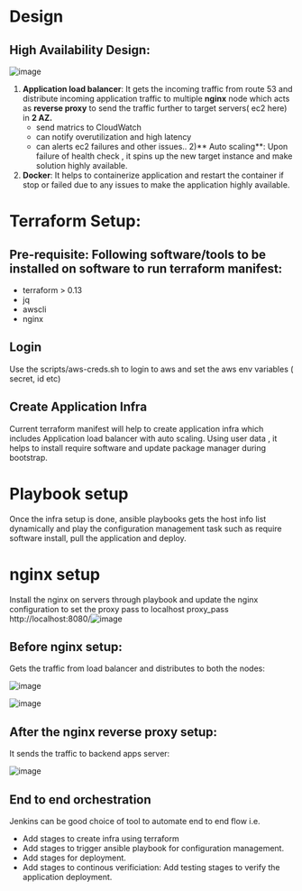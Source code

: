 # Design

## High Availability Design:

![image](https://user-images.githubusercontent.com/81324154/129489253-b928ff7a-5334-4835-92d8-0b01b1c41c67.png)

 1) **Application load balancer**: It gets the incoming traffic from route 53 and distribute incoming application traffic to multiple **nginx** node which acts as **reverse proxy** to send the traffic further to target servers( ec2 here) in **2 AZ.**
    - send matrics to CloudWatch
    - can notify overutilization and high latency
    - can alerts ec2 failures and other issues..
 2)** Auto scaling**: Upon failure of health check , it spins up the new target instance and make solution highly available.
 3) **Docker**: It helps to containerize application and restart the container if stop or failed due to any issues to make the application highly available. 


# Terraform Setup:

## Pre-requisite: Following software/tools to be installed on software to run terraform manifest:
  - terraform > 0.13
  - jq
  - awscli
  - nginx

## Login
Use the scripts/aws-creds.sh to login to aws and set the aws env variables ( secret, id etc)

## Create Application Infra
Current terraform manifest will help to create application infra which includes Application load balancer with auto scaling. Using user data , it helps to install require software and update package manager during bootstrap. 

# Playbook setup
Once the infra setup is done, ansible playbooks gets the host info list dynamically and play the configuration management task such as require software install, pull the application and deploy. 

# nginx setup
Install the nginx on servers through playbook and update the nginx configuration to set the proxy pass to localhost
proxy_pass http://localhost:8080/![image](https://user-images.githubusercontent.com/81324154/129527602-72109bff-0c8b-49ae-b0b5-10486c6eaf28.png)

## Before nginx setup:
Gets the traffic from load balancer and distributes to both the nodes:

 ![image](https://user-images.githubusercontent.com/81324154/129528002-82bf463a-1d29-49ac-a634-8d63c2905dc8.png)


 ![image](https://user-images.githubusercontent.com/81324154/129528027-aa882b8e-e452-4cf4-ae5a-d9e595c41c86.png)

## After the nginx reverse proxy setup:
It sends the traffic to backend apps server:

 ![image](https://user-images.githubusercontent.com/81324154/129528135-27554d70-5a1c-48d5-93a4-e8052f59e3e3.png)


## End to end orchestration
Jenkins can be good choice of tool to automate end to end flow i.e. 
  - Add stages to create infra using terraform 
  - Add stages to trigger ansible playbook for configuration management. 
  - Add stages for deployment. 
  - Add stages to continous verificiation: Add testing stages to verify the application deployment. 



